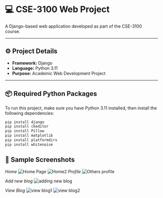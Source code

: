 # 💻 CSE-3100 Web Project

A Django-based web application developed as part of the CSE-3100 course.

---

## ⚙️ Project Details

- **Framework:** Django
- **Language:** Python 3.11
- **Purpose:** Academic Web Development Project

---

## 📦 Required Python Packages

To run this project, make sure you have Python 3.11 installed, then install the following dependencies:

```bash
pip install django
pip install ckeditor
pip install Pillow
pip install matplotlib
pip install platformdirs
pip install whitenoise
```
##  📸 Sample Screenshots
*Home*
![Home Page](https://github.com/user-attachments/assets/f032e566-bb34-4ab6-b8ee-ce8a38440649)
![Home2](https://github.com/user-attachments/assets/78834dda-3d2e-4a68-91ea-b316b398e38a)
*Profile*
![Others profile](https://github.com/user-attachments/assets/0eee3d32-a96f-422f-8e95-d8c2da85d789)

*Add new blog*
![adding new blog](https://github.com/user-attachments/assets/a58235ff-3e2c-4fd4-81a2-7c91615fdb89)

*View Blog*
![view blog1](https://github.com/user-attachments/assets/3c807ac8-30ab-4bee-aced-ca7d7ba7d6a2)
![view blog2](https://github.com/user-attachments/assets/c70701e2-5e2f-4989-9e46-2b0ab3f28aad)
